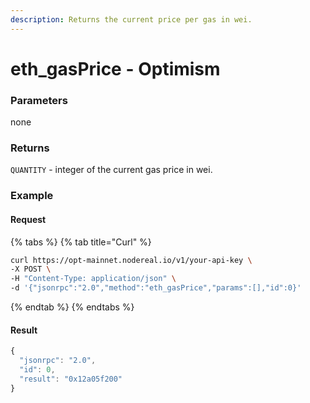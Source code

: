```yaml
---
description: Returns the current price per gas in wei.
---
```


# eth\_gasPrice - Optimism

### Parameters

none

### Returns

`QUANTITY` - integer of the current gas price in wei.

### **Example**

#### Request

{% tabs %}
{% tab title="Curl" %}
```bash
curl https://opt-mainnet.nodereal.io/v1/your-api-key \
-X POST \
-H "Content-Type: application/json" \
-d '{"jsonrpc":"2.0","method":"eth_gasPrice","params":[],"id":0}'
```
{% endtab %}
{% endtabs %}

#### Result

```javascript
{
  "jsonrpc": "2.0",
  "id": 0,
  "result": "0x12a05f200"
}
```
